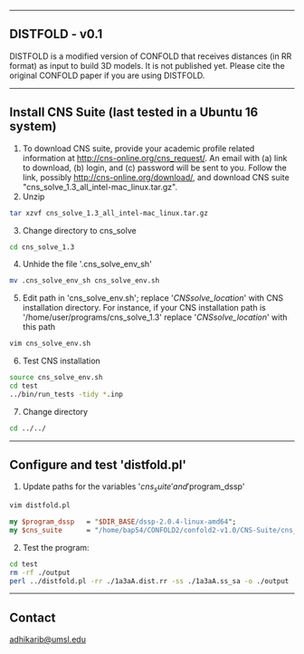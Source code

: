 --------------------------------------------------------------------------------
DISTFOLD - v0.1
--------------------------------------------------------------------------------
DISTFOLD is a modified version of CONFOLD that receives distances (in RR format) as input to build 3D models. It is not published yet. Please cite the original CONFOLD paper if you are using DISTFOLD.

--------------------------------------------------------------------------------
Install CNS Suite (last tested in a Ubuntu 16 system)
--------------------------------------------------------------------------------
1. To download CNS suite, provide your academic profile related 
   information at http://cns-online.org/cns_request/. An email
   with (a) link to download, (b) login, and (c) password
   will be sent to you. Follow the link, possibly
   http://cns-online.org/download/, and download 
   CNS suite "cns_solve_1.3_all_intel-mac_linux.tar.gz".
2. Unzip
```bash
tar xzvf cns_solve_1.3_all_intel-mac_linux.tar.gz
```
3. Change directory to cns_solve
```bash
cd cns_solve_1.3
```
4. Unhide the file '.cns_solve_env_sh'
```bash
mv .cns_solve_env_sh cns_solve_env.sh
```
5. Edit path in 'cns_solve_env.sh'; replace '_CNSsolve_location_' with CNS installation directory. For instance, if your CNS installation path is '/home/user/programs/cns_solve_1.3' replace '_CNSsolve_location_' with this path
```bash
vim cns_solve_env.sh
```
6. Test CNS installation
```bash
source cns_solve_env.sh
cd test 
../bin/run_tests -tidy *.inp
```
7. Change directory
```bash
cd ../../
```

--------------------------------------------------------------------------------
Configure and test 'distfold.pl'
--------------------------------------------------------------------------------
1. Update paths for the variables '$cns_suite' and '$program_dssp'
```bash
vim distfold.pl
```
```perl
my $program_dssp   = "$DIR_BASE/dssp-2.0.4-linux-amd64";
my $cns_suite      = "/home/bap54/CONFOLD2/confold2-v1.0/CNS-Suite/cns_solve_1.3";
```
2. Test the program:
```bash
cd test
rm -rf ./output
perl ../distfold.pl -rr ./1a3aA.dist.rr -ss ./1a3aA.ss_sa -o ./output
```

--------------------------------------------------------------------------------
Contact
--------------------------------------------------------------------------------
adhikarib@umsl.edu

